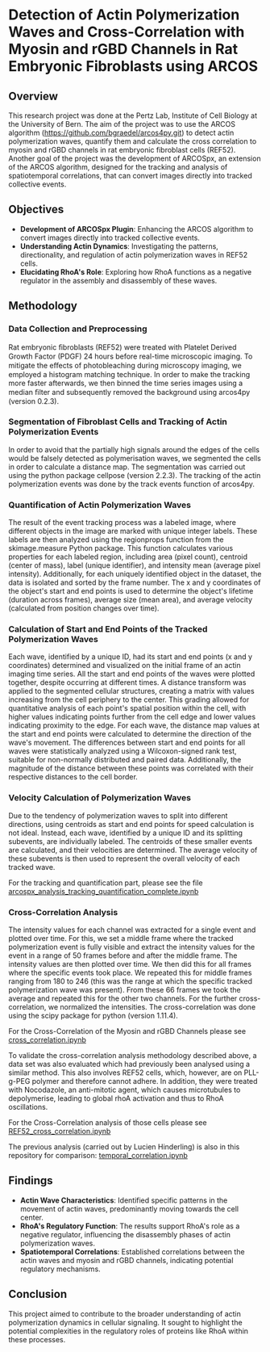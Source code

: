 # Detection of Actin Polymerization Waves and Cross-Correlation with Myosin and rGBD Channels in Rat Embryonic Fibroblasts using ARCOS

## Overview
This research project was done at the Pertz Lab, Institute of Cell Biology at the University of Bern. The aim of the project was to use the ARCOS algorithm (https://github.com/bgraedel/arcos4py.git) to detect actin polymerization waves, quantify them and calculate the cross correlation to myosin and rGBD channels in rat embryonic fibroblast cells (REF52). Another goal of the project was the development of ARCOSpx, an extension of the ARCOS algorithm, designed for the tracking and analysis of spatiotemporal correlations, that can convert images directly into tracked collective events. 

## Objectives
- **Development of ARCOSpx Plugin**: Enhancing the ARCOS algorithm to convert images directly into tracked collective events.  
- **Understanding Actin Dynamics**: Investigating the patterns, directionality, and regulation of actin polymerization waves in REF52 cells.  
- **Elucidating RhoA's Role**: Exploring how RhoA functions as a negative regulator in the assembly and disassembly of these waves.  

## Methodology  
### Data Collection and Preprocessing
Rat embryonic ﬁbroblasts (REF52) were treated with Platelet Derived Growth Factor (PDGF) 24 hours before real-time microscopic imaging. To mitigate the eﬀects of photobleaching during microscopy imaging, we employed a histogram matching technique. In order to make the tracking more faster afterwards, we then binned the time series images using a median ﬁlter and subsequently removed the background using arcos4py (version 0.2.3).  
### Segmentation of Fibroblast Cells and Tracking of Actin Polymerization Events
In order to avoid that the partially high signals around the edges of the cells would be falsely detected as polymerisation waves, we segmented the cells in order to calculate a distance map. The segmentation was carried out using the python package cellpose (version 2.2.3). The tracking of the actin polymerization events was done by the track events function of arcos4py.
### Quantification of Actin Polymerization Waves
The result of the event tracking process was a labeled image, where different objects in the image are marked with unique integer labels. These labels are then analyzed using the regionprops function from the skimage.measure Python package. This function calculates various properties for each labeled region, including area (pixel count), centroid (center of mass), label (unique identifier), and intensity mean (average pixel intensity). Additionally, for each uniquely identified object in the dataset, the data is isolated and sorted by the frame number. The x and y coordinates of the object's start and end points is used to determine the object's lifetime (duration across frames), average size (mean area), and average velocity (calculated from position changes over time).
### Calculation of Start and End Points of the Tracked Polymerization Waves 
Each wave, identified by a unique ID, had its start and end points (x and y coordinates) determined and visualized on the initial frame of an actin imaging time series. All the start and end points of the waves were plotted together, despite occurring at different times. A distance transform was applied to the segmented cellular structures, creating a matrix with values increasing from the cell periphery to the center. This grading allowed for quantitative analysis of each point's spatial position within the cell, with higher values indicating points further from the cell edge and lower values indicating proximity to the edge. For each wave, the distance map values at the start and end points were calculated to determine the direction of the wave's movement. The differences between start and end points for all waves were statistically analyzed using a Wilcoxon-signed rank test, suitable for non-normally distributed and paired data. Additionally, the magnitude of the distance between these points was correlated with their respective distances to the cell border. 
### Velocity Calculation of Polymerization Waves 
Due to the tendency of polymerization waves to split into different directions, using centroids as start and end points for speed calculation is not ideal. Instead, each wave, identified by a unique ID and its splitting subevents, are individually labeled. The centroids of these smaller events are calculated, and their velocities are determined. The average velocity of these subevents is then used to represent the overall velocity of each tracked wave.  
  
For the tracking and quantification part, please see the file [arcospx_analysis_tracking_quantification_complete.ipynb](https://github.com/leaBroe/arcospx_analysis_quantification_correlation/blob/master/arcospx_analysis_tracking_quantification_complete.ipynb)

### Cross-Correlation Analysis
The intensity values for each channel was extracted for a single event and plotted over time. For this, we set a middle frame where the tracked polymerization event is fully visible and extract the intensity values for the event in a range of 50 frames before and after the middle frame. The intensity values are then plotted over time. We then did this for all frames where the specific events took place. We repeated this for middle frames ranging from 180 to 246 (this was the range at which the specific tracked polymerization wave was present). From these 66 frames we took the average and repeated this for the other two channels. For the further cross-correlation, we normalized the intensities. The cross-correlation was done using the scipy package for python (version 1.11.4).  

For the Cross-Correlation of the Myosin and rGBD Channels please see [cross_correlation.ipynb](https://github.com/leaBroe/arcospx_analysis_quantification_correlation/blob/master/cross_correlation.ipynb)  

To validate the cross-correlation analysis methodology described above, a data set was also evaluated which had previously been analysed using a similar method. This also involves REF52 cells, which, however, are on PLL-g-PEG polymer and therefore cannot adhere. In addition, they were treated with Nocodazole, an anti-mitotic agent, which causes microtubules to depolymerise, leading to global rhoA activation and thus to RhoA oscillations. 

For the Cross-Correlation analysis of those cells please see [REF52_cross_correlation.ipynb](https://github.com/leaBroe/arcospx_analysis_quantification_correlation/blob/master/REF52_cross_correlation.ipynb)  

The previous analysis (carried out by Lucien Hinderling) is also in this repository for comparison: [temporal_correlation.ipynb](https://github.com/leaBroe/arcospx_analysis_quantification_correlation/blob/master/temporal_correlation.ipynb)  

## Findings  
- **Actin Wave Characteristics**: Identified specific patterns in the movement of actin waves, predominantly moving towards the cell center.  
- **RhoA's Regulatory Function**: The results support RhoA's role as a negative regulator, influencing the disassembly phases of actin polymerization waves.  
- **Spatiotemporal Correlations**: Established correlations between the actin waves and myosin and rGBD channels, indicating potential regulatory mechanisms.  

## Conclusion
This project aimed to contribute to the broader understanding of actin polymerization dynamics in cellular signaling. It sought to highlight the potential complexities in the regulatory roles of proteins like RhoA within these processes.  
